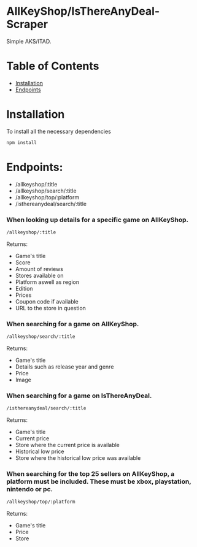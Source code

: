 # AllKeyShop/IsThereAnyDeal-Scraper
Simple AKS/ITAD.

# Table of Contents

  - [Installation](#installation)
  - [Endpoints](#endpoints)

# Installation

To install all the necessary dependencies
```sh
npm install
```

# Endpoints:
  - /allkeyshop/:title
  - /allkeyshop/search/:title
  - /allkeyshop/top/:platform
  - /isthereanydeal/search/:title
  
### When looking up details for a specific game on AllKeyShop.
```sh
/allkeyshop/:title
```
Returns:
  - Game's title
  - Score
  - Amount of reviews
  - Stores available on
  - Platform aswell as region
  - Edition
  - Prices
  - Coupon code if available
  - URL to the store in question

### When searching for a game on AllKeyShop.
```sh
/allkeyshop/search/:title
```
Returns:
  - Game's title
  - Details such as release year and genre
  - Price
  - Image
  
### When searching for a game on IsThereAnyDeal.
```sh
/isthereanydeal/search/:title 
```
Returns:
  - Game's title
  - Current price
  - Store where the current price is available
  - Historical low price
  - Store where the historical low price was available
  
### When searching for the top 25 sellers on AllKeyShop, a platform must be included. These must be xbox, playstation, nintendo or pc.
```sh
/allkeyshop/top/:platform
```
Returns:
  - Game's title
  - Price
  - Store
